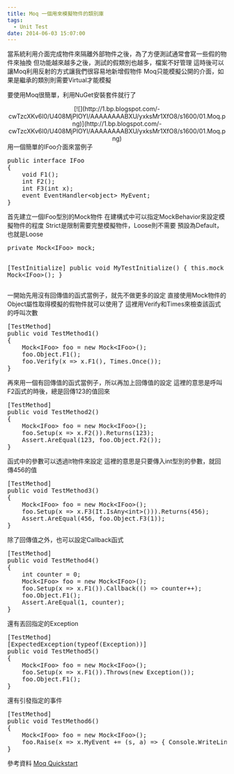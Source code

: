 ```yaml
---
title: Moq 一個用來模擬物件的類別庫
tags:
  - Unit Test
date: 2014-06-03 15:07:00
---
```


當系統利用介面完成物件來隔離外部物件之後，為了方便測試通常會寫一些假的物件來抽換
但功能越來越多之後，測試的假類別也越多，檔案不好管理
這時後可以讓Moq利用反射的方式讓我們很容易地新增假物件
Moq只能模擬公開的介面，如果是繼承的類別則需要Virtual才能模擬

要使用Moq很簡單，利用NuGet安裝套件就行了
<div class="separator" style="clear: both; text-align: center;">[![](http://1.bp.blogspot.com/-cwTzcXKv6l0/U408MjPlOYI/AAAAAAAABXU/yxksMr1XfO8/s1600/01.Moq.png)](http://1.bp.blogspot.com/-cwTzcXKv6l0/U408MjPlOYI/AAAAAAAABXU/yxksMr1XfO8/s1600/01.Moq.png)</div>
用一個簡單的IFoo介面來當例子
<div><pre class="brush:csharp">public interface IFoo
{
    void F1();
    int F2();
    int F3(int x);
    event EventHandler&lt;object&gt; MyEvent;
}
</pre></div>
首先建立一個IFoo型別的Mock物件
在建構式中可以指定MockBehavior來設定模擬物件的程度
Strict是限制需要完整模擬物件，Loose則不需要
預設為Default，也就是Loose
<div><pre class="brush:csharp">private Mock&lt;IFoo&gt; mock;

[TestInitialize]
public void MyTestInitialize()
{
    this.mock = new Mock&lt;IFoo&gt;();
}
</pre></div>
一開始先用沒有回傳值的函式當例子，就先不做更多的設定
直接使用Mock物件的Object屬性取得模擬的假物件就可以使用了
這裡用Verify和Times來檢查該函式的呼叫次數
<div><pre class="brush:csharp">[TestMethod]
public void TestMethod1()
{
    Mock&lt;IFoo&gt; foo = new Mock&lt;IFoo&gt;();
    foo.Object.F1();
    foo.Verify(x =&gt; x.F1(), Times.Once());
}
</pre></div>
再來用一個有回傳值的函式當例子，所以再加上回傳值的設定
這裡的意思是呼叫F2函式的時後，總是回傳123的值回來
<div><pre class="brush:csharp">[TestMethod]
public void TestMethod2()
{
    Mock&lt;IFoo&gt; foo = new Mock&lt;IFoo&gt;();
    foo.Setup(x =&gt; x.F2()).Returns(123);
    Assert.AreEqual(123, foo.Object.F2());
}
</pre></div>
函式中的參數可以透過It物件來設定
這裡的意思是只要傳入int型別的參數，就回傳456的值
<div><pre class="brush:csharp">[TestMethod]
public void TestMethod3()
{
    Mock&lt;IFoo&gt; foo = new Mock&lt;IFoo&gt;();
    foo.Setup(x =&gt; x.F3(It.IsAny&lt;int&gt;())).Returns(456);
    Assert.AreEqual(456, foo.Object.F3(1));
}
</pre></div>
除了回傳值之外，也可以設定Callback函式
<div><pre class="brush:csharp">[TestMethod]
public void TestMethod4()
{
    int counter = 0;
    Mock&lt;IFoo&gt; foo = new Mock&lt;IFoo&gt;();
    foo.Setup(x =&gt; x.F1()).Callback(() =&gt; counter++);
    foo.Object.F1();
    Assert.AreEqual(1, counter);
}
</pre></div>
還有丟回指定的Exception
<div><pre class="brush:csharp">[TestMethod]
[ExpectedException(typeof(Exception))]
public void TestMethod5()
{
    Mock&lt;IFoo&gt; foo = new Mock&lt;IFoo&gt;();
    foo.Setup(x =&gt; x.F1()).Throws(new Exception());
    foo.Object.F1();
}
</pre></div>
還有引發指定的事件
<div><pre class="brush:csharp">[TestMethod]
public void TestMethod6()
{
    Mock&lt;IFoo&gt; foo = new Mock&lt;IFoo&gt;();
    foo.Raise(x =&gt; x.MyEvent += (s, a) =&gt; { Console.WriteLine(a); }, 123);
}
</pre></div>

參考資料
[Moq Quickstart](https://github.com/Moq/moq4/wiki/Quickstart)